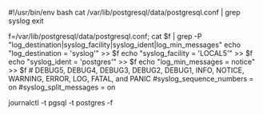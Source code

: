 #!/usr/bin/env bash
cat /var/lib/postgresql/data/postgresql.conf | grep syslog
exit

f=/var/lib/postgresql/data/postgresql.conf; cat $f | grep -P "log_destination|syslog_facility|syslog_ident|log_min_messages"
echo "log_destination = 'syslog'" >> $f
echo "syslog_facility = 'LOCAL5'" >> $f
echo "syslog_ident = 'postgres'" >> $f
echo "log_min_messages = notice" >> $f   #  DEBUG5, DEBUG4, DEBUG3, DEBUG2, DEBUG1, INFO, NOTICE, WARNING, ERROR, LOG, FATAL, and PANIC
#syslog_sequence_numbers = on
#syslog_split_messages = on



journalctl -t pgsql -t postgres -f
